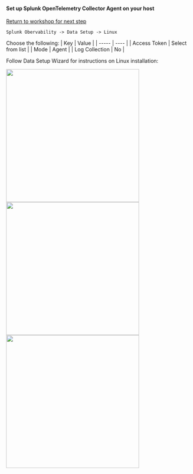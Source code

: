 ####  Set up Splunk OpenTelemetry Collector Agent on your host

[Return to workshop for next step](../README.md)

`Splunk Obervability -> Data Setup -> Linux`  

Choose the following:
| Key | Value |
| ----- | ---- |
| Access Token | Select from list |
| Mode | Agent |
| Log Collection | No |  

Follow Data Setup Wizard for instructions on Linux installation:

<img src="../../assets/03-datasetup.png" width="360" />  

<img src="../../assets/04-datasetup-linux.png" width="360" />  

<img src="../../assets/05-datasetup-linuxinstall.png" width="360" />